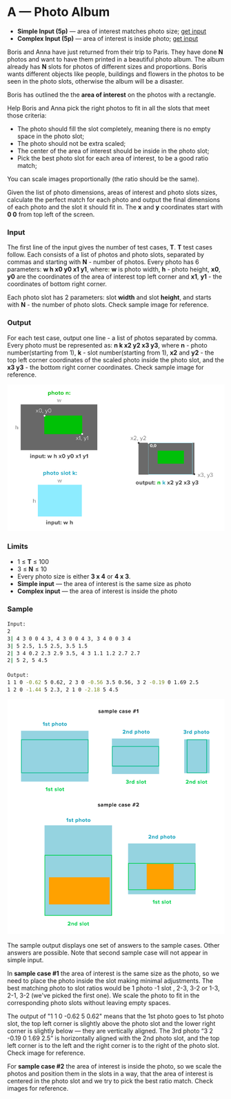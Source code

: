 # A — Photo Album

* **Simple Input (5p)** — area of interest matches photo size; [get input](https://github.com/Mixbook/coding-challenge-event/blob/master/coding%20challenge%202017/inputs/A-small-input.in)
* **Complex Input  (5p)** — area of interest is inside photo; [get input](https://github.com/Mixbook/coding-challenge-event/blob/master/coding%20challenge%202017/inputs/A-large-input.in)
 
Boris and Anna have just returned from their trip to Paris. They have done **N** photos and want to have them printed in a beautiful photo album. The album already has **N** slots for photos of different sizes and proportions. Boris wants different objects like people, buildings and flowers in the photos to be seen in the photo slots, otherwise the album will be a disaster.

Boris has outlined the the **area of interest** on the photos with a rectangle.
 
Help Boris and Anna pick the right photos to fit in all the slots that meet those criteria:
* The photo should fill the slot completely, meaning there is no empty space in the photo slot;
* The photo should not be extra scaled;
* The center of the area of interest should be inside in the photo slot;
* Pick the best photo slot for each area of interest, to be a good ratio match; 

You can scale images proportionally (the ratio should be the same).
 
Given the list of photo dimensions, areas of interest and photo slots sizes, calculate the perfect match for each photo and output the final dimensions of each photo and the slot it should fit in. The **x** and **y** coordinates start with **0 0** from top left of the screen.

### Input

The first line of the input gives the number of test cases, **T**. **T** test cases follow. Each consists of a list of photos and photo slots, separated by commas and starting with **N** - number of photos. Every photo has 6 parameters: **w h x0 y0 x1 y1**, where: **w** is photo width, **h** - photo height, **x0**, **y0** are the coordinates of the area of interest top left corner and **x1**, **y1** - the coordinates of bottom right corner.

Each photo slot has 2 parameters: slot **width** and slot **height**, and starts with **N** - the number of photo slots. Check sample image for reference.

### Output

For each test case, output one line - a list of photos separated by comma. Every photo must be represented as: **n k x2 y2 x3 y3**, where **n** - photo number(starting from 1), **k** - slot number(starting from 1), **x2** and **y2** - the top left corner coordinates of the scaled photo inside the photo slot, and the **x3 y3** - the bottom right corner coordinates. Check sample image for reference.

![I/O Explanation](/coding%20challenge%202017/problems/images/A-io-example.jpg?raw=true "I/O Explanation")

### Limits

* 1 ≤ **T** ≤ 100
* 3 ≤ **N** ≤ 10
* Every photo size is either **3 x 4** or **4 x 3**.
* **Simple input** — the area of interest is the same size as photo
* **Complex input** — the area of interest is inside the photo

### Sample
 
```bash
Input:
2
3| 4 3 0 0 4 3, 4 3 0 0 4 3, 3 4 0 0 3 4
3| 5 2.5, 1.5 2.5, 3.5 1.5 
2| 3 4 0.2 2.3 2.9 3.5, 4 3 1.1 1.2 2.7 2.7
2| 5 2, 5 4.5
 
Output:
1 1 0 -0.62 5 0.62, 2 3 0 -0.56 3.5 0.56, 3 2 -0.19 0 1.69 2.5
1 2 0 -1.44 5 2.3, 2 1 0 -2.18 5 4.5
```

![Sample output](/coding%20challenge%202017/problems/images/A-example.png?raw=true "Sample output")
 
The sample output displays one set of answers to the sample cases. Other answers are possible. Note that second sample case will not appear in simple input.
 
In **sample case #1** the area of interest is the same size as the photo, so we need to place the photo inside the slot making minimal adjustments. The best matching photo to slot ratios would be 1 photo -1 slot , 2-3, 3-2 or 1-3, 2-1, 3-2 (we've picked the first one). We scale the photo to fit in the corresponding photo slots without leaving empty spaces.
 
The output of "1 1 0 -0.62 5 0.62" means that the 1st photo goes to 1st photo slot, the top left corner is slightly above the photo slot and the lower right corner is slightly below — they are vertically aligned.
The 3rd photo “3 2 -0.19 0 1.69 2.5” is horizontally aligned with the 2nd photo slot, and the top left corner is to the left and the right corner is to the right of the photo slot. Check image for reference.
 
For **sample case #2** the area of interest is inside the photo, so we scale the photos and position them in the slots in a way, that the area of interest is centered in the photo slot and we try to pick the best ratio match. Check images for reference.